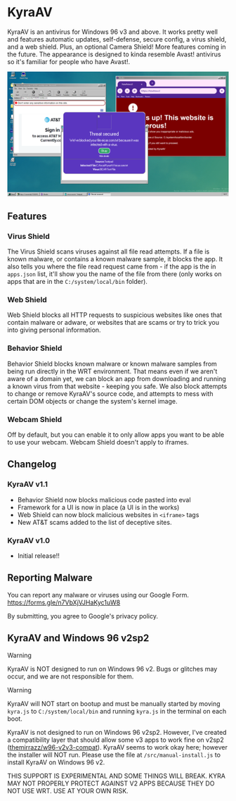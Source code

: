 # KyraAV
KyraAV is an antivirus for Windows 96 v3 and above. It works pretty well and features automatic updates, self-defense, secure config, a virus shield, and a web shield. Plus, an optional Camera Shield! More features coming in the future. The appearance is designed to kinda resemble Avast! antivirus so it's familiar for people who have Avast!.

![image](rm/img/KYRA_AV_HERO.png)

## Features
### Virus Shield
The Virus Shield scans viruses against all file read attempts. If a file is known malware, or contains a known malware sample, it blocks the app. It also tells you where the file read request came from - if the app is the in `apps.json` list, it'll show you the name of the file from there (only works on apps that are in the `C:/system/local/bin` folder).

### Web Shield
Web Shield blocks all HTTP requests to suspicious websites like ones that contain malware or adware, or websites that are scams or try to trick you into giving personal information.

### Behavior Shield
Behavior Shield blocks known malware or known malware samples from being run directly in the WRT environment. That means even if we aren't aware of a domain yet, we can block an app from downloading and running a known virus from that website - keeping you safe. We also block attempts to change or remove KyraAV's source code, and attempts to mess with certain DOM objects or change the system's kernel image.

### Webcam Shield
Off by default, but you can enable it to only allow apps you want to be able to use your webcam. Webcam Shield doesn't apply to iframes.

## Changelog
### KyraAV v1.1
* Behavior Shield now blocks malicious code pasted into eval
* Framework for a UI is now in place (a UI is in the works)
* Web Shield can now block malicious websites in `<iframe>` tags
* New AT&T scams added to the list of deceptive sites.

### KyraAV v1.0
* Initial release!!

## Reporting Malware
You can report any malware or viruses using our Google Form.
https://forms.gle/n7VbXjVJHaKyc1uW8

By submitting, you agree to Google's privacy policy.

## KyraAV and Windows 96 v2sp2
> [!WARNING]
> KyraAV is NOT designed to run on Windows 96 v2. Bugs or glitches may occur, and we are not responsible for them.

> [!WARNING]
> KyraAV will NOT start on bootup and must be manually started by moving `kyra.js` to `C:/system/local/bin` and running `kyra.js` in the terminal on each boot.

KyraAV is not designed to run on Windows 96 v2sp2. However, I've created a compatibility layer that should allow some v3 apps to work fine on v2sp2 ([themirrazz/w96-v2v3-compat](https://github.com/themirrazz/w96-v2v3-compat/tree/main)). KyraAV seems to work okay here; however the installer will NOT run. Please use the file at `/src/manual-install.js` to install KyraAV on Windows 96 v2.

THIS SUPPORT IS EXPERIMENTAL AND SOME THINGS WILL BREAK. KYRA MAY NOT PROPERLY PROTECT AGAINST V2 APPS BECAUSE THEY DO NOT USE WRT. USE AT YOUR OWN RISK.
